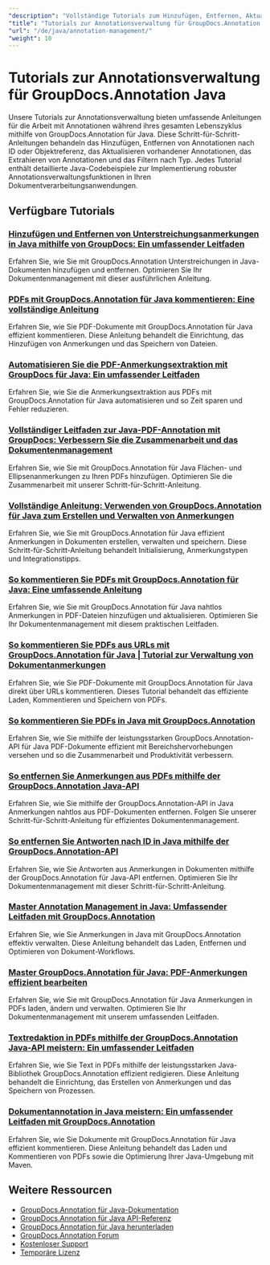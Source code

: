 ```yaml
---
"description": "Vollständige Tutorials zum Hinzufügen, Entfernen, Aktualisieren und Verwalten von Anmerkungen in Dokumenten mit GroupDocs.Annotation für Java."
"title": "Tutorials zur Annotationsverwaltung für GroupDocs.Annotation Java"
"url": "/de/java/annotation-management/"
"weight": 10
---
```


# Tutorials zur Annotationsverwaltung für GroupDocs.Annotation Java

Unsere Tutorials zur Annotationsverwaltung bieten umfassende Anleitungen für die Arbeit mit Annotationen während ihres gesamten Lebenszyklus mithilfe von GroupDocs.Annotation für Java. Diese Schritt-für-Schritt-Anleitungen behandeln das Hinzufügen, Entfernen von Annotationen nach ID oder Objektreferenz, das Aktualisieren vorhandener Annotationen, das Extrahieren von Annotationen und das Filtern nach Typ. Jedes Tutorial enthält detaillierte Java-Codebeispiele zur Implementierung robuster Annotationsverwaltungsfunktionen in Ihren Dokumentverarbeitungsanwendungen.

## Verfügbare Tutorials

### [Hinzufügen und Entfernen von Unterstreichungsanmerkungen in Java mithilfe von GroupDocs: Ein umfassender Leitfaden](./java-groupdocs-annotate-add-remove-underline/)
Erfahren Sie, wie Sie mit GroupDocs.Annotation Unterstreichungen in Java-Dokumenten hinzufügen und entfernen. Optimieren Sie Ihr Dokumentenmanagement mit dieser ausführlichen Anleitung.

### [PDFs mit GroupDocs.Annotation für Java kommentieren: Eine vollständige Anleitung](./annotate-pdfs-groupdocs-annotation-java-guide/)
Erfahren Sie, wie Sie PDF-Dokumente mit GroupDocs.Annotation für Java effizient kommentieren. Diese Anleitung behandelt die Einrichtung, das Hinzufügen von Anmerkungen und das Speichern von Dateien.

### [Automatisieren Sie die PDF-Anmerkungsextraktion mit GroupDocs für Java: Ein umfassender Leitfaden](./automate-pdf-annotation-extraction-groupdocs-java/)
Erfahren Sie, wie Sie die Anmerkungsextraktion aus PDFs mit GroupDocs.Annotation für Java automatisieren und so Zeit sparen und Fehler reduzieren.

### [Vollständiger Leitfaden zur Java-PDF-Annotation mit GroupDocs: Verbessern Sie die Zusammenarbeit und das Dokumentenmanagement](./java-pdf-annotation-groupdocs-guide/)
Erfahren Sie, wie Sie mit GroupDocs.Annotation für Java Flächen- und Ellipsenanmerkungen zu Ihren PDFs hinzufügen. Optimieren Sie die Zusammenarbeit mit unserer Schritt-für-Schritt-Anleitung.

### [Vollständige Anleitung: Verwenden von GroupDocs.Annotation für Java zum Erstellen und Verwalten von Anmerkungen](./annotations-groupdocs-annotation-java-tutorial/)
Erfahren Sie, wie Sie mit GroupDocs.Annotation für Java effizient Anmerkungen in Dokumenten erstellen, verwalten und speichern. Diese Schritt-für-Schritt-Anleitung behandelt Initialisierung, Anmerkungstypen und Integrationstipps.

### [So kommentieren Sie PDFs mit GroupDocs.Annotation für Java: Eine umfassende Anleitung](./annotate-pdfs-groupdocs-annotation-java/)
Erfahren Sie, wie Sie mit GroupDocs.Annotation für Java nahtlos Anmerkungen in PDF-Dateien hinzufügen und aktualisieren. Optimieren Sie Ihr Dokumentenmanagement mit diesem praktischen Leitfaden.

### [So kommentieren Sie PDFs aus URLs mit GroupDocs.Annotation für Java | Tutorial zur Verwaltung von Dokumentanmerkungen](./annotate-pdfs-from-urls-groupdocs-java/)
Erfahren Sie, wie Sie PDF-Dokumente mit GroupDocs.Annotation für Java direkt über URLs kommentieren. Dieses Tutorial behandelt das effiziente Laden, Kommentieren und Speichern von PDFs.

### [So kommentieren Sie PDFs in Java mit GroupDocs.Annotation](./java-pdf-annotation-groupdocs-java/)
Erfahren Sie, wie Sie mithilfe der leistungsstarken GroupDocs.Annotation-API für Java PDF-Dokumente effizient mit Bereichshervorhebungen versehen und so die Zusammenarbeit und Produktivität verbessern.

### [So entfernen Sie Anmerkungen aus PDFs mithilfe der GroupDocs.Annotation Java-API](./groupdocs-annotation-java-remove-pdf-annotations/)
Erfahren Sie, wie Sie mithilfe der GroupDocs.Annotation-API in Java Anmerkungen nahtlos aus PDF-Dokumenten entfernen. Folgen Sie unserer Schritt-für-Schritt-Anleitung für effizientes Dokumentenmanagement.

### [So entfernen Sie Antworten nach ID in Java mithilfe der GroupDocs.Annotation-API](./java-groupdocs-annotation-remove-replies-by-id/)
Erfahren Sie, wie Sie Antworten aus Anmerkungen in Dokumenten mithilfe der GroupDocs.Annotation für Java-API entfernen. Optimieren Sie Ihr Dokumentenmanagement mit dieser Schritt-für-Schritt-Anleitung.

### [Master Annotation Management in Java: Umfassender Leitfaden mit GroupDocs.Annotation](./groupdocs-annotation-java-manage-documents/)
Erfahren Sie, wie Sie Anmerkungen in Java mit GroupDocs.Annotation effektiv verwalten. Diese Anleitung behandelt das Laden, Entfernen und Optimieren von Dokument-Workflows.

### [Master GroupDocs.Annotation für Java: PDF-Anmerkungen effizient bearbeiten](./groupdocs-annotation-java-modify-pdf-annotations/)
Erfahren Sie, wie Sie mit GroupDocs.Annotation für Java Anmerkungen in PDFs laden, ändern und verwalten. Optimieren Sie Ihr Dokumentenmanagement mit unserem umfassenden Leitfaden.

### [Textredaktion in PDFs mithilfe der GroupDocs.Annotation Java-API meistern: Ein umfassender Leitfaden](./groupdocs-annotation-java-text-redaction-tutorial/)
Erfahren Sie, wie Sie Text in PDFs mithilfe der leistungsstarken Java-Bibliothek GroupDocs.Annotation effizient redigieren. Diese Anleitung behandelt die Einrichtung, das Erstellen von Anmerkungen und das Speichern von Prozessen.

### [Dokumentannotation in Java meistern: Ein umfassender Leitfaden mit GroupDocs.Annotation](./mastering-document-annotation-groupdocs-java/)
Erfahren Sie, wie Sie Dokumente mit GroupDocs.Annotation für Java effizient kommentieren. Diese Anleitung behandelt das Laden und Kommentieren von PDFs sowie die Optimierung Ihrer Java-Umgebung mit Maven.

## Weitere Ressourcen

- [GroupDocs.Annotation für Java-Dokumentation](https://docs.groupdocs.com/annotation/java/)
- [GroupDocs.Annotation für Java API-Referenz](https://reference.groupdocs.com/annotation/java/)
- [GroupDocs.Annotation für Java herunterladen](https://releases.groupdocs.com/annotation/java/)
- [GroupDocs.Annotation Forum](https://forum.groupdocs.com/c/annotation)
- [Kostenloser Support](https://forum.groupdocs.com/)
- [Temporäre Lizenz](https://purchase.groupdocs.com/temporary-license/)